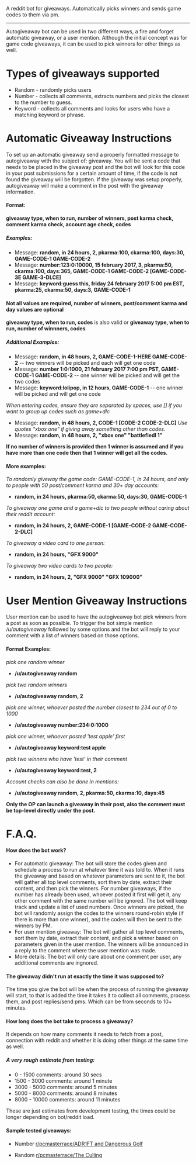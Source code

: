 A reddit bot for giveaways.
Automatically picks winners and sends game codes to them via pm.

---
Autogiveaway bot can be used in two different ways, a fire and forget automatic giveaway, or a user mention.
Although the initial concept was for game code giveaways, it can be used to pick winners for other things as well.

# Types of giveaways supported

- Random - randomly picks users
- Number - collects all comments, extracts numbers and picks the closest to the number to guess.
- Keyword - collects all comments and looks for users who have a matching keyword or phrase.

# Automatic Giveaway Instructions
To set up an automatic giveaway send a properly formatted message to autogiveaway with the subject of: giveaway.
You will be sent a code that needs to be placed in the giveaway post and the bot will look for this code in your post submissions for a certain amount of time, if the code is not found the giveaway will be forgotten.
If the giveaway was setup properly, autogiveaway will make a comment in the post with the giveaway information.

#### Format:
**giveaway type, when to run, number of winners, post karma check, comment karma check, account age check, codes**
##### Examples:
- Message: **random, in 24 hours, 2, pkarma:100, ckarma:100, days:30, GAME-CODE-1 GAME-CODE-2**
- Message: **number:123:0:10000, 15 february 2017, 3, pkarma:50, ckarma:100, days:365, GAME-CODE-1 GAME-CODE-2 [GAME-CODE-3E GAME-3-DLCE]**
- Message: **keyword:guess this, friday 24 february 2017 5:00 pm EST, pkarma:25, ckarma:50, days:3, GAME-CODE-1**

#### Not all values are required, number of winners, post/comment karma and day values are optional
**giveaway type, when to run, codes** is also valid or **giveaway type, when to run, number of winnners, codes**
##### Additional Examples:
- Message: **random, in 48 hours, 2, GAME-CODE-1-HERE GAME-CODE-2** -- two winners will be picked and each will get one code
- Message: **number 1:0:1000, 21 february 2017 7:00 pm PST, GAME-CODE-1 GAME-CODE-2** -- one winner will be picked and will get the two codes
- Message: **keyword:lolipop, in 12 hours, GAME-CODE-1** -- one winner will be picked and will get one code

*When entering codes, ensure they are separated by spaces, use [] if you want to group up codes such as game+dlc*
- Message: **random, in 48 hours, 2, CODE-1 [CODE-2 CODE-2-DLC]**
*Use quotes "xbox one" if giving away something other than codes.*
- Message: **random, in 48 hours, 2, "xbox one" "battlefiedl 1"**

**If no number of winners is provided then 1 winner is assumed and if you have more than one code then that 1 winner will get all the codes.**

#### More examples:
*To randomly giveway the game code: GAME-CODE-1, in 24 hours, and only to people with 50 post/comment karma and 30+ day accounts:*
- **random, in 24 hours, pkarma:50, ckarma:50, days:30, GAME-CODE-1**

*To giveaway one game and a game+dlc to two people without caring about their reddit account:*
- **random, in 24 hours, 2, GAME-CODE-1 [GAME-CODE-2 GAME-CODE-2-DLC]**

*To giveaway a video card to one person:*
- **random, in 24 hours, "GFX 9000"**

*To giveaway two video cards to two people:*
- **random, in 24 hours, 2, "GFX 9000" "GFX 109000"**

# User Mention Giveaway Instructions
User mention can be used to have the autogiveaway bot pick winners from a post as soon as possible.
To trigger the bot simple mention */u/autogiveaway* followed by some options and the bot will reply to your comment with a list of winners based on those options.
#### Format Examples:

*pick one random winner*
- **/u/autogiveaway random** 

*pick two random winners*
- **/u/autogiveaway random, 2** 

*pick one winner, whoever posted the number closest to 234 out of 0 to 1000*
- **/u/autogiveaway number:234:0:1000**

*pick one winner, whoever posted 'test apple' first*
- **/u/autogiveaway keyword:test apple** 

*pick two winners who have 'test' in their comment*
- **/u/autogiveaway keyword:test, 2** 

*Account checks can also be done in mentions:*
- **/u/autogiveaway random, 2, pkarma:50, ckarma:10, days:45**

**Only the OP can launch a giveaway in their post, also the comment must be top-level directly under the post.**


# F.A.Q.

#### How does the bot work?
- For automatic giveaway:
The bot will store the codes given and schedule a process to run at whatever time it was told to. When it runs the giveaway and based on whatever parameters are sent to it, the bot will gather all top level comments, sort them by date, extract their content, and then pick the winners.
For number giveaways, if the number has already been used, whoever posted it first will get it, any other comment with the same number will be ignored. The bot will keep track and update a list of used numbers.
Once winners are picked, the bot will randomly assign the codes to the winners round-robin style (if there is more than one winner), and the codes will then be sent to the winners by PM.
- For user mention giveaway:
The bot will gather all top level comments, sort them by date, extract their content, and pick a winner based on parameters given in the user mention.
The winners will be announced in a reply to the comment where the user mention was made.
- More details:
The bot will only care about one comment per user, any additional comments are ingnored.

#### The giveaway didn't run at exactly the time it was supposed to?
The time you give the bot will be when the process of running the giveaway will start, to that is added the time it takes it to collect all comments, process them, and post replies/send pms. Which can be from seconds to 10+ minutes.

#### How long does the bot take to process a giveaway?
It depends on how many comments it needs to fetch from a post, connection with reddit and whether it is doing other things at the same time as well.
##### A very rough estimate from testing:
- 0 - 1500 comments: around 30 secs
- 1500 - 3000 comments: around 1 minute
- 3000 - 5000 comments: around 5 minutes
- 5000 - 8000 comments: around 8 minutes
- 8000 - 10000 comments: around 11 minutes

These are just estimates from development testing, the times could be longer depending on bot/reddit load.


#### Sample tested giveaways:
- Number
[r/pcmasterrace/ADR1FT and Dangerous Golf](https://www.reddit.com/r/pcmasterrace/comments/5d3swm/giveaway_adr1ft_and_dangerous_golf/?st=jh25ppyx&sh=419199bf)

- Random
[r/pcmasterrace/The Culling](https://www.reddit.com/r/pcmasterrace/comments/5coclr/giveaway_the_culling/?st=jh25rpjf&sh=22be206b)
